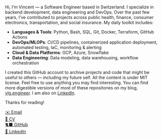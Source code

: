 Hi, I’m Vincent — a Software Engineer based in Switzerland. I specialize in backend development, data engineering and DevOps. Over the past few years, I’ve contributed to projects across public health, finance, consumer electronics, transportation, and social insurance. My daily toolkit includes:
* **Languages \& Tools**: Python, Bash, SQL, Git, Docker, Terraform, GitHub Actions
* **DevOps/MLOPs**: CI/CD pipelines, containerized application deployment, automated testing, IaC, monitoring & alerting
* **Cloud & Data Platforms**: GCP, Azure, Snowflake
* **Data Engineering**: Data modeling, data warehousing, workflow orchestration

I created this GitHub account to archive projects and code that might be useful to others — including my future self. All the content is under MIT license. Feel free to use anything you may find interesting. You can find more digestible versions of most of these repositories on my blog, [vlg.engineer](https://vlg.engineer/). I am also on [LinkedIn](https://www.linkedin.com/in/vlg-engineer/).

Thanks for reading!

[✉️ Email](mailto:vlg.engineer@gmail.com)  
[📄 CV](https://vlg.engineer/res/cv/software_engineer_vincent_le_goualher.pdf)  
[🐈‍⬛ GitHub](https://github.com/datatrigger)  
[💼 LinkedIn](https://www.linkedin.com/in/vlg-engineer/)  